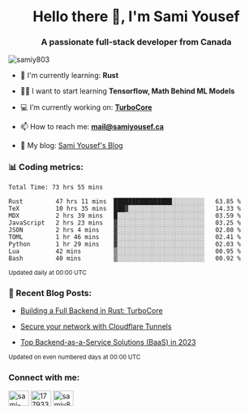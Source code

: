 <h1 align="center">Hello there 👋, I'm Sami Yousef</h1>
<h3 align="center">A passionate full-stack developer from Canada</h3>

<p align="left"> <img src="https://komarev.com/ghpvc/?username=samiy803&label=Profile%20views&color=0e75b6&style=flat" alt="samiy803" /> </p>

- 🌱 I'm currently learning: **Rust**

- 👨‍💻 I want to start learning **Tensorflow, Math Behind ML Models**

- 💻 I’m currently working on: **[TurboCore](https://github.com/samiy803/TurboCore)**

- 📫 How to reach me: **mail@samiyousef.ca**

- 📝 My blog: [Sami Yousef's Blog](https://blog.samiyousef.ca)

<h3 align="left">📊 Coding metrics:</h3>
<!--START_SECTION:waka-->

```text
Total Time: 73 hrs 55 mins

Rust         47 hrs 11 mins  ████████████████░░░░░░░░░   63.85 %
TeX          10 hrs 35 mins  ███▓░░░░░░░░░░░░░░░░░░░░░   14.33 %
MDX          2 hrs 39 mins   █░░░░░░░░░░░░░░░░░░░░░░░░   03.59 %
JavaScript   2 hrs 23 mins   ▓░░░░░░░░░░░░░░░░░░░░░░░░   03.25 %
JSON         2 hrs 4 mins    ▓░░░░░░░░░░░░░░░░░░░░░░░░   02.80 %
TOML         1 hr 46 mins    ▓░░░░░░░░░░░░░░░░░░░░░░░░   02.41 %
Python       1 hr 29 mins    ▓░░░░░░░░░░░░░░░░░░░░░░░░   02.03 %
Lua          42 mins         ▒░░░░░░░░░░░░░░░░░░░░░░░░   00.95 %
Bash         40 mins         ▒░░░░░░░░░░░░░░░░░░░░░░░░   00.92 %
```

<!--END_SECTION:waka-->
<sup>Updated daily at 00:00 UTC</sup>

<h3 align="left">📝 Recent Blog Posts:</h3>

<!-- BLOG-POST-LIST:START -->
- [Building a Full Backend in Rust: TurboCore](https://blog.samiyousef.ca/building-a-full-backend-in-rust-turbocore/)

- [Secure your network with Cloudflare Tunnels](https://blog.samiyousef.ca/secure-your-network-with-cloudflare-tunnels/)

- [Top Backend-as-a-Service Solutions &lpar;BaaS&rpar; in 2023](https://blog.samiyousef.ca/comparing-backend-as-a-service-solutions-a-complete-guide/)
<!-- BLOG-POST-LIST:END -->
<sup>Updated on even numbered days at 00:00 UTC</sup>

<h3 align="left">Connect with me:</h3>
<p align="left">
<a href="https://linkedin.com/in/sami-yousef" target="blank"><img align="center" src="https://raw.githubusercontent.com/rahuldkjain/github-profile-readme-generator/master/src/images/icons/Social/linked-in-alt.svg" alt="sami-yousef" height="30" width="40" /></a>
<a href="https://stackoverflow.com/users/17793354" target="blank"><img align="center" src="https://raw.githubusercontent.com/rahuldkjain/github-profile-readme-generator/master/src/images/icons/Social/stack-overflow.svg" alt="17793354" height="30" width="40" /></a>
<a href="https://www.leetcode.com/samiy8030" target="blank"><img align="center" src="https://raw.githubusercontent.com/rahuldkjain/github-profile-readme-generator/master/src/images/icons/Social/leet-code.svg" alt="samiy8030" height="30" width="40" /></a>
</p>
